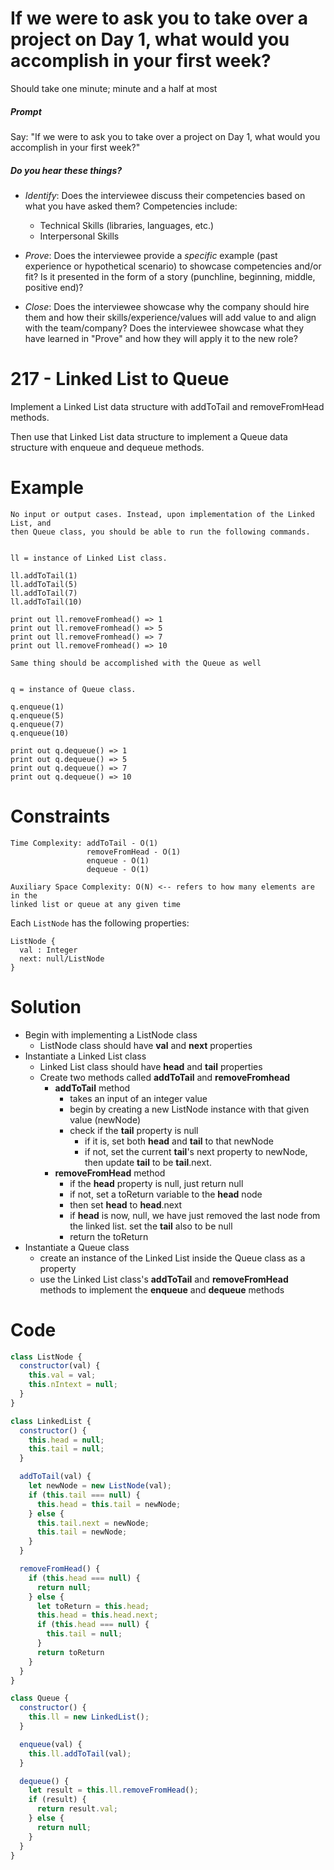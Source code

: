 # If we were to ask you to take over a project on Day 1, what would you accomplish in your first week?

Should take one minute; minute and a half at most

##### Prompt

Say: "If we were to ask you to take over a project on Day 1, what would you accomplish in your first week?"

##### Do you hear these things?

- *Identify*: Does the interviewee discuss their competencies based on what you have asked them? Competencies include:
   - Technical Skills (libraries, languages, etc.)
   - Interpersonal Skills  


- *Prove*: Does the interviewee provide a _specific_ example (past experience or hypothetical scenario)  to showcase competencies and/or fit? Is it presented in the form of a story (punchline, beginning, middle, positive end)?


- *Close*: Does the interviewee showcase why the company should hire them and how their skills/experience/values will add value to and align with the team/company? Does the interviewee showcase what they have learned in "Prove" and how they will apply it to the new role?

# 217 - Linked List to Queue

Implement a Linked List data structure with addToTail and removeFromHead methods.

Then use that Linked List data structure to implement a Queue data structure
with enqueue and dequeue methods.

# Example
```
No input or output cases. Instead, upon implementation of the Linked List, and
then Queue class, you should be able to run the following commands.


ll = instance of Linked List class.

ll.addToTail(1)
ll.addToTail(5)
ll.addToTail(7)
ll.addToTail(10)

print out ll.removeFromhead() => 1
print out ll.removeFromhead() => 5
print out ll.removeFromhead() => 7
print out ll.removeFromhead() => 10

Same thing should be accomplished with the Queue as well


q = instance of Queue class.

q.enqueue(1)
q.enqueue(5)
q.enqueue(7)
q.enqueue(10)

print out q.dequeue() => 1
print out q.dequeue() => 5
print out q.dequeue() => 7
print out q.dequeue() => 10
```

# Constraints

```
Time Complexity: addToTail - O(1)
                 removeFromHead - O(1)
                 enqueue - O(1)
                 dequeue - O(1)

Auxiliary Space Complexity: O(N) <-- refers to how many elements are in the
linked list or queue at any given time
```

Each `ListNode` has the following properties:

```
ListNode {
  val : Integer
  next: null/ListNode
}
```

# Solution

- Begin with implementing a ListNode class
  - ListNode class should have **val** and **next** properties
- Instantiate a Linked List class
  - Linked List class should have **head** and **tail** properties
  - Create two methods called **addToTail** and **removeFromhead**
    - **addToTail** method
      - takes an input of an integer value
      - begin by creating a new ListNode instance with that given value (newNode)
      - check if the **tail** property is null
        - if it is, set both **head** and **tail** to that newNode
        - if not, set the current **tail**'s next property to newNode, then
          update **tail** to be **tail**.next.
    - **removeFromHead** method
      - if the **head** property is null, just return null
      - if not, set a toReturn variable to the **head** node
      - then set **head** to **head**.next
      - if **head** is now, null, we have just removed the last node from the
        linked list. set the **tail** also to be null
      - return the toReturn
- Instantiate a Queue class
  - create an instance of the Linked List inside the Queue class as a property
  - use the Linked List class's **addToTail** and **removeFromHead** methods to
    implement the **enqueue** and **dequeue** methods

# Code

```javascript
class ListNode {
  constructor(val) {
    this.val = val;
    this.nIntext = null;
  }
}

class LinkedList {
  constructor() {
    this.head = null;
    this.tail = null;
  }

  addToTail(val) {
    let newNode = new ListNode(val);
    if (this.tail === null) {
      this.head = this.tail = newNode;
    } else {
      this.tail.next = newNode;
      this.tail = newNode;
    }
  }

  removeFromHead() {
    if (this.head === null) {
      return null;
    } else {
      let toReturn = this.head;
      this.head = this.head.next;
      if (this.head === null) {
        this.tail = null;
      }
      return toReturn
    }
  }
}

class Queue {
  constructor() {
    this.ll = new LinkedList();
  }

  enqueue(val) {
    this.ll.addToTail(val);
  }

  dequeue() {
    let result = this.ll.removeFromHead();
    if (result) {
      return result.val;
    } else {
      return null;
    }
  }
}
```
